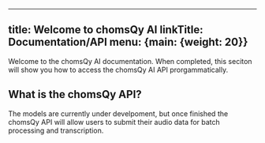 
---
title: Welcome to chomsQy AI
linkTitle: Documentation/API
menu: {main: {weight: 20}}
---

Welcome to the chomsQy AI documentation. When completed, this seciton will show you how to access the chomsQy AI API prorgammatically. 

## What is the chomsQy API?
The models are currently under develpoment, but once finished the chomsQy API will allow users to submit their audio data for batch processing and transcription.

